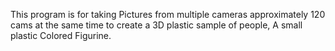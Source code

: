 This program is for taking Pictures from multiple cameras approximately 120 cams at the same time to create a 3D plastic sample of people, A small plastic Colored Figurine.
